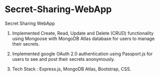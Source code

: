 # Secret-Sharing-WebApp

Secret Sharing WebApp

1) Implemented Create, Read, Update and Delete (CRUD) functionality using Mongoose with MongoDB Atlas database for users to manage their secrets.

2) Implemented google OAuth 2.0 authentication using Passport.js for users to see and post their secrets anonymously.

3) Tech Stack : Express.js, MongoDB Atlas, Bootstrap, CSS.
